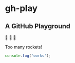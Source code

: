 # gh-play

## A GitHub Playground

:rocket: :rocket: :rocket:

Too many rockets!

```javascript (pre)
console.log('works');
```
